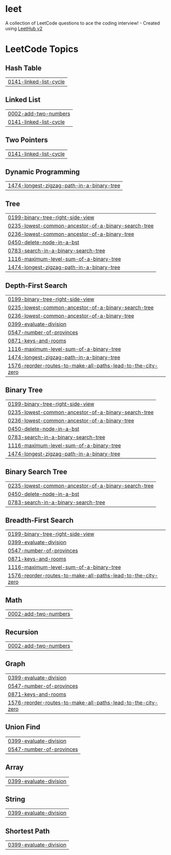 # leet
A collection of LeetCode questions to ace the coding interview! - Created using [LeetHub v2](https://github.com/arunbhardwaj/LeetHub-2.0)

<!---LeetCode Topics Start-->
# LeetCode Topics
## Hash Table
|  |
| ------- |
| [0141-linked-list-cycle](https://github.com/pavank-v/leet/tree/master/0141-linked-list-cycle) |
## Linked List
|  |
| ------- |
| [0002-add-two-numbers](https://github.com/pavank-v/leet/tree/master/0002-add-two-numbers) |
| [0141-linked-list-cycle](https://github.com/pavank-v/leet/tree/master/0141-linked-list-cycle) |
## Two Pointers
|  |
| ------- |
| [0141-linked-list-cycle](https://github.com/pavank-v/leet/tree/master/0141-linked-list-cycle) |
## Dynamic Programming
|  |
| ------- |
| [1474-longest-zigzag-path-in-a-binary-tree](https://github.com/pavank-v/leet/tree/master/1474-longest-zigzag-path-in-a-binary-tree) |
## Tree
|  |
| ------- |
| [0199-binary-tree-right-side-view](https://github.com/pavank-v/leet/tree/master/0199-binary-tree-right-side-view) |
| [0235-lowest-common-ancestor-of-a-binary-search-tree](https://github.com/pavank-v/leet/tree/master/0235-lowest-common-ancestor-of-a-binary-search-tree) |
| [0236-lowest-common-ancestor-of-a-binary-tree](https://github.com/pavank-v/leet/tree/master/0236-lowest-common-ancestor-of-a-binary-tree) |
| [0450-delete-node-in-a-bst](https://github.com/pavank-v/leet/tree/master/0450-delete-node-in-a-bst) |
| [0783-search-in-a-binary-search-tree](https://github.com/pavank-v/leet/tree/master/0783-search-in-a-binary-search-tree) |
| [1116-maximum-level-sum-of-a-binary-tree](https://github.com/pavank-v/leet/tree/master/1116-maximum-level-sum-of-a-binary-tree) |
| [1474-longest-zigzag-path-in-a-binary-tree](https://github.com/pavank-v/leet/tree/master/1474-longest-zigzag-path-in-a-binary-tree) |
## Depth-First Search
|  |
| ------- |
| [0199-binary-tree-right-side-view](https://github.com/pavank-v/leet/tree/master/0199-binary-tree-right-side-view) |
| [0235-lowest-common-ancestor-of-a-binary-search-tree](https://github.com/pavank-v/leet/tree/master/0235-lowest-common-ancestor-of-a-binary-search-tree) |
| [0236-lowest-common-ancestor-of-a-binary-tree](https://github.com/pavank-v/leet/tree/master/0236-lowest-common-ancestor-of-a-binary-tree) |
| [0399-evaluate-division](https://github.com/pavank-v/leet/tree/master/0399-evaluate-division) |
| [0547-number-of-provinces](https://github.com/pavank-v/leet/tree/master/0547-number-of-provinces) |
| [0871-keys-and-rooms](https://github.com/pavank-v/leet/tree/master/0871-keys-and-rooms) |
| [1116-maximum-level-sum-of-a-binary-tree](https://github.com/pavank-v/leet/tree/master/1116-maximum-level-sum-of-a-binary-tree) |
| [1474-longest-zigzag-path-in-a-binary-tree](https://github.com/pavank-v/leet/tree/master/1474-longest-zigzag-path-in-a-binary-tree) |
| [1576-reorder-routes-to-make-all-paths-lead-to-the-city-zero](https://github.com/pavank-v/leet/tree/master/1576-reorder-routes-to-make-all-paths-lead-to-the-city-zero) |
## Binary Tree
|  |
| ------- |
| [0199-binary-tree-right-side-view](https://github.com/pavank-v/leet/tree/master/0199-binary-tree-right-side-view) |
| [0235-lowest-common-ancestor-of-a-binary-search-tree](https://github.com/pavank-v/leet/tree/master/0235-lowest-common-ancestor-of-a-binary-search-tree) |
| [0236-lowest-common-ancestor-of-a-binary-tree](https://github.com/pavank-v/leet/tree/master/0236-lowest-common-ancestor-of-a-binary-tree) |
| [0450-delete-node-in-a-bst](https://github.com/pavank-v/leet/tree/master/0450-delete-node-in-a-bst) |
| [0783-search-in-a-binary-search-tree](https://github.com/pavank-v/leet/tree/master/0783-search-in-a-binary-search-tree) |
| [1116-maximum-level-sum-of-a-binary-tree](https://github.com/pavank-v/leet/tree/master/1116-maximum-level-sum-of-a-binary-tree) |
| [1474-longest-zigzag-path-in-a-binary-tree](https://github.com/pavank-v/leet/tree/master/1474-longest-zigzag-path-in-a-binary-tree) |
## Binary Search Tree
|  |
| ------- |
| [0235-lowest-common-ancestor-of-a-binary-search-tree](https://github.com/pavank-v/leet/tree/master/0235-lowest-common-ancestor-of-a-binary-search-tree) |
| [0450-delete-node-in-a-bst](https://github.com/pavank-v/leet/tree/master/0450-delete-node-in-a-bst) |
| [0783-search-in-a-binary-search-tree](https://github.com/pavank-v/leet/tree/master/0783-search-in-a-binary-search-tree) |
## Breadth-First Search
|  |
| ------- |
| [0199-binary-tree-right-side-view](https://github.com/pavank-v/leet/tree/master/0199-binary-tree-right-side-view) |
| [0399-evaluate-division](https://github.com/pavank-v/leet/tree/master/0399-evaluate-division) |
| [0547-number-of-provinces](https://github.com/pavank-v/leet/tree/master/0547-number-of-provinces) |
| [0871-keys-and-rooms](https://github.com/pavank-v/leet/tree/master/0871-keys-and-rooms) |
| [1116-maximum-level-sum-of-a-binary-tree](https://github.com/pavank-v/leet/tree/master/1116-maximum-level-sum-of-a-binary-tree) |
| [1576-reorder-routes-to-make-all-paths-lead-to-the-city-zero](https://github.com/pavank-v/leet/tree/master/1576-reorder-routes-to-make-all-paths-lead-to-the-city-zero) |
## Math
|  |
| ------- |
| [0002-add-two-numbers](https://github.com/pavank-v/leet/tree/master/0002-add-two-numbers) |
## Recursion
|  |
| ------- |
| [0002-add-two-numbers](https://github.com/pavank-v/leet/tree/master/0002-add-two-numbers) |
## Graph
|  |
| ------- |
| [0399-evaluate-division](https://github.com/pavank-v/leet/tree/master/0399-evaluate-division) |
| [0547-number-of-provinces](https://github.com/pavank-v/leet/tree/master/0547-number-of-provinces) |
| [0871-keys-and-rooms](https://github.com/pavank-v/leet/tree/master/0871-keys-and-rooms) |
| [1576-reorder-routes-to-make-all-paths-lead-to-the-city-zero](https://github.com/pavank-v/leet/tree/master/1576-reorder-routes-to-make-all-paths-lead-to-the-city-zero) |
## Union Find
|  |
| ------- |
| [0399-evaluate-division](https://github.com/pavank-v/leet/tree/master/0399-evaluate-division) |
| [0547-number-of-provinces](https://github.com/pavank-v/leet/tree/master/0547-number-of-provinces) |
## Array
|  |
| ------- |
| [0399-evaluate-division](https://github.com/pavank-v/leet/tree/master/0399-evaluate-division) |
## String
|  |
| ------- |
| [0399-evaluate-division](https://github.com/pavank-v/leet/tree/master/0399-evaluate-division) |
## Shortest Path
|  |
| ------- |
| [0399-evaluate-division](https://github.com/pavank-v/leet/tree/master/0399-evaluate-division) |
<!---LeetCode Topics End-->